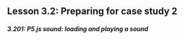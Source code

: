 ## Lesson 3.2: Preparing for case study 2

<h5>3.201: P5.js sound: loading and playing a sound</h5>
